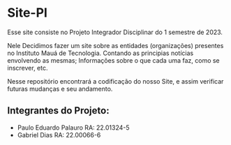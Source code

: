 # Site-PI

Esse site consiste no Projeto Integrador Disciplinar do 1 semestre de 2023.


Nele Decidimos fazer um site sobre as entidades (organizações) presentes no Instituto Mauá de Tecnologia. Contando as principias notícias envolvendo as mesmas; Informações sobre o que cada uma faz, como se inscrever, etc.

Nesse repositório encontrará a codificação do nosso Site, e assim verificar futuras mudanças e seu andamento.

## Integrantes do Projeto:
- Paulo Eduardo Palauro RA: 22.01324-5
- Gabriel Dias RA: 22.00066-6
